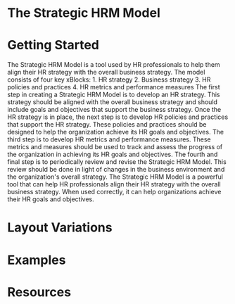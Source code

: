 # The Strategic HRM Model

# Getting Started

The Strategic HRM Model is a tool used by HR professionals to help them align their HR strategy with the overall business strategy. The model consists of four key xBlocks: 1. HR strategy 2. Business strategy 3. HR policies and practices 4. HR metrics and performance measures The first step in creating a Strategic HRM Model is to develop an HR strategy. This strategy should be aligned with the overall business strategy and should include goals and objectives that support the business strategy. Once the HR strategy is in place, the next step is to develop HR policies and practices that support the HR strategy. These policies and practices should be designed to help the organization achieve its HR goals and objectives. The third step is to develop HR metrics and performance measures. These metrics and measures should be used to track and assess the progress of the organization in achieving its HR goals and objectives. The fourth and final step is to periodically review and revise the Strategic HRM Model. This review should be done in light of changes in the business environment and the organization's overall strategy. The Strategic HRM Model is a powerful tool that can help HR professionals align their HR strategy with the overall business strategy. When used correctly, it can help organizations achieve their HR goals and objectives.

# Layout Variations
# Examples
# Resources